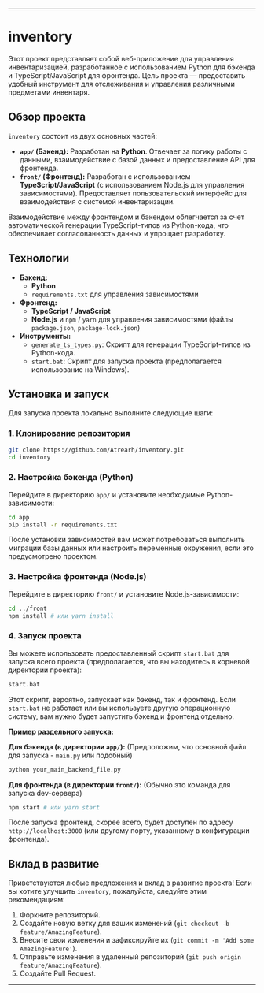 -----

# inventory

Этот проект представляет собой веб-приложение для управления инвентаризацией, разработанное с использованием Python для бэкенда и TypeScript/JavaScript для фронтенда. Цель проекта — предоставить удобный инструмент для отслеживания и управления различными предметами инвентаря.

## Обзор проекта

`inventory` состоит из двух основных частей:

  * **`app/` (Бэкенд):** Разработан на **Python**. Отвечает за логику работы с данными, взаимодействие с базой данных и предоставление API для фронтенда.
  * **`front/` (Фронтенд):** Разработан с использованием **TypeScript/JavaScript** (с использованием Node.js для управления зависимостями). Предоставляет пользовательский интерфейс для взаимодействия с системой инвентаризации.

Взаимодействие между фронтендом и бэкендом облегчается за счет автоматической генерации TypeScript-типов из Python-кода, что обеспечивает согласованность данных и упрощает разработку.

## Технологии

  * **Бэкенд:**
      * **Python**
      * `requirements.txt` для управления зависимостями
  * **Фронтенд:**
      * **TypeScript / JavaScript**
      * **Node.js** и `npm` / `yarn` для управления зависимостями (файлы `package.json`, `package-lock.json`)
  * **Инструменты:**
      * `generate_ts_types.py`: Скрипт для генерации TypeScript-типов из Python-кода.
      * `start.bat`: Скрипт для запуска проекта (предполагается использование на Windows).

## Установка и запуск

Для запуска проекта локально выполните следующие шаги:

### 1\. Клонирование репозитория

```bash
git clone https://github.com/Atrearh/inventory.git
cd inventory
```

### 2\. Настройка бэкенда (Python)

Перейдите в директорию `app/` и установите необходимые Python-зависимости:

```bash
cd app
pip install -r requirements.txt
```

После установки зависимостей вам может потребоваться выполнить миграции базы данных или настроить переменные окружения, если это предусмотрено проектом.

### 3\. Настройка фронтенда (Node.js)

Перейдите в директорию `front/` и установите Node.js-зависимости:

```bash
cd ../front
npm install # или yarn install
```

### 4\. Запуск проекта

Вы можете использовать предоставленный скрипт `start.bat` для запуска всего проекта (предполагается, что вы находитесь в корневой директории проекта):

```bash
start.bat
```

Этот скрипт, вероятно, запускает как бэкенд, так и фронтенд. Если `start.bat` не работает или вы используете другую операционную систему, вам нужно будет запустить бэкенд и фронтенд отдельно.

**Пример раздельного запуска:**

**Для бэкенда (в директории `app/`):**
(Предположим, что основной файл для запуска - `main.py` или подобный)

```bash
python your_main_backend_file.py
```

**Для фронтенда (в директории `front/`):**
(Обычно это команда для запуска dev-сервера)

```bash
npm start # или yarn start
```

После запуска фронтенд, скорее всего, будет доступен по адресу `http://localhost:3000` (или другому порту, указанному в конфигурации фронтенда).

## Вклад в развитие

Приветствуются любые предложения и вклад в развитие проекта\! Если вы хотите улучшить `inventory`, пожалуйста, следуйте этим рекомендациям:

1.  Форкните репозиторий.
2.  Создайте новую ветку для ваших изменений (`git checkout -b feature/AmazingFeature`).
3.  Внесите свои изменения и зафиксируйте их (`git commit -m 'Add some AmazingFeature'`).
4.  Отправьте изменения в удаленный репозиторий (`git push origin feature/AmazingFeature`).
5.  Создайте Pull Request.

-----
